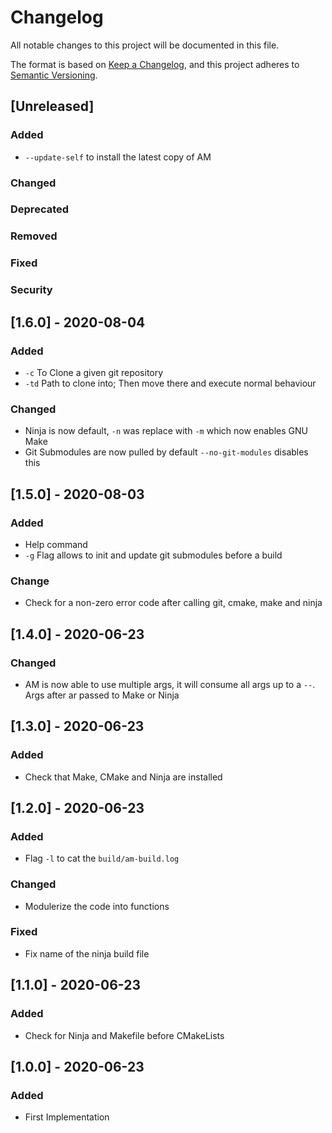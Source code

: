 # Changelog
All notable changes to this project will be documented in this file.

The format is based on [Keep a Changelog](keep-a-changelog.md),
and this project adheres to [Semantic Versioning](semver.md).

## [Unreleased]

### Added
* `--update-self` to install the latest copy of AM
### Changed
### Deprecated
### Removed
### Fixed
### Security

## [1.6.0] - 2020-08-04

### Added
* `-c` To Clone a given git repository
* `-td` Path to clone into; Then move there and execute normal behaviour

### Changed
* Ninja is now default, `-n` was replace with `-m` which now enables GNU Make
* Git Submodules are now pulled by default `--no-git-modules` disables this

## [1.5.0] - 2020-08-03

### Added
* Help command
* `-g` Flag allows to init and update git submodules before a build

### Change
* Check for a non-zero error code after calling git, cmake, make and ninja

## [1.4.0] - 2020-06-23

### Changed
* AM is now able to use multiple args, it will consume all args up to a `--`. Args after ar passed to Make or Ninja

## [1.3.0] - 2020-06-23

### Added
* Check that Make, CMake and Ninja are installed

## [1.2.0] - 2020-06-23

### Added
* Flag `-l` to cat the `build/am-build.log`

### Changed
* Modulerize the code into functions

### Fixed
* Fix name of the ninja build file

## [1.1.0] - 2020-06-23

### Added
* Check for Ninja and Makefile before CMakeLists

## [1.0.0] - 2020-06-23

### Added
* First Implementation
